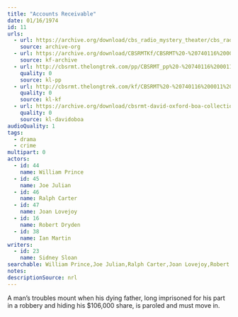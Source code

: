 ```yaml
---
title: "Accounts Receivable"
date: 01/16/1974
id: 11
urls: 
  - url: https://archive.org/download/cbs_radio_mystery_theater/cbs_radio_mystery_theater-0001-0050.zip/cbs_radio_mystery_theater-0001-0050%2Fcbsrmt_0011_accounts_receivable.mp3
    source: archive-org
  - url: https://archive.org/download/CBSRMTKf/CBSRMT%20-%20740116%200011%20Accounts%20Receivable_kf.mp3
    source: kf-archive
  - url: http://cbsrmt.thelongtrek.com/pp/CBSRMT_pp%20-%20740116%200011%20Accounts%20Receivable.mp3
    quality: 0
    source: kl-pp
  - url: http://cbsrmt.thelongtrek.com/kf/CBSRMT%20-%20740116%200011%20Accounts%20Receivable_kf.mp3
    quality: 0
    source: kl-kf
  - url: https://archive.org/download/cbsrmt-david-oxford-boa-collection/CBSRMT-740116-0011-Accounts-Receivable-(64-44)_kf-{BoA}.mp3
    quality: 0
    source: kl-davidoboa
audioQuality: 1
tags: 
  - drama
  - crime
multipart: 0
actors:  
  - id: 44
    name: William Prince  
  - id: 45
    name: Joe Julian  
  - id: 46
    name: Ralph Carter  
  - id: 47
    name: Joan Lovejoy  
  - id: 16
    name: Robert Dryden  
  - id: 38
    name: Ian Martin
writers:  
  - id: 23
    name: Sidney Sloan
searchable: William Prince,Joe Julian,Ralph Carter,Joan Lovejoy,Robert Dryden,Ian Martin Sidney Sloan
notes: 
descriptionSource: nrl
---
```

A man’s troubles mount when his dying father, long imprisoned for his part in a robbery and hiding his $106,000 share, is paroled and must move in.